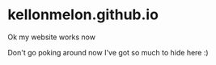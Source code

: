 # kellonmelon.github.io

Ok my website works now

Don't go poking around now I've got so much to hide here :)
